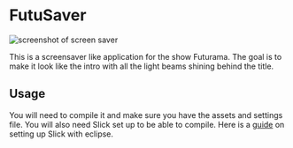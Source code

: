 FutuSaver
=========

![screenshot of screen saver](http://www.akbkuku.org:8228/gallery/content/gallery-images/2013-07-10T_Selection.png)

This is a screensaver like application for the show Futurama. The goal is to make it look like the intro with all the light beams shining behind the title.

Usage
-----

You will need to compile it and make sure you have the assets and settings file. You will also need Slick set up to be able to compile. Here is a [guide] on setting up Slick with eclipse.

[guide]: http://www.cs.bsu.edu/homepages/pvg/misc/slick_eclipse_tutorial.php
